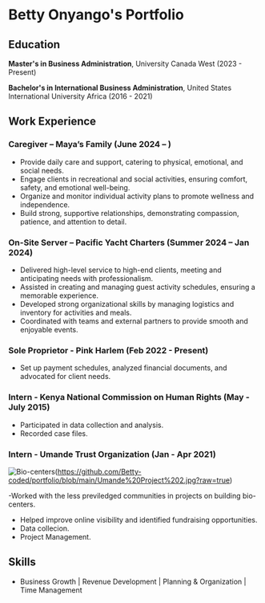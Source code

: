 # Betty Onyango's Portfolio

## Education
**Master's in Business Administration**, University Canada West (2023 - Present)

**Bachelor's in International Business Administration**, United States International University Africa (2016 - 2021)

## Work Experience
### Caregiver – Maya’s Family (June 2024 – )
- Provide daily care and support, catering to physical, emotional, and social needs.
- Engage clients in recreational and social activities, ensuring comfort, safety, and emotional well-being.
- Organize and monitor individual activity plans to promote wellness and independence.
- Build strong, supportive relationships, demonstrating compassion, patience, and attention to detail.

### On-Site Server – Pacific Yacht Charters (Summer 2024 – Jan 2024)
- Delivered high-level service to high-end clients, meeting and anticipating needs with professionalism.
- Assisted in creating and managing guest activity schedules, ensuring a memorable experience.
- Developed strong organizational skills by managing logistics and inventory for activities and meals.
- Coordinated with teams and external partners to provide smooth and enjoyable events.
### Sole Proprietor - Pink Harlem (Feb 2022 - Present)
- Set up payment schedules, analyzed financial documents, and advocated for client needs.

### Intern - Kenya National Commission on Human Rights (May - July 2015)
- Participated in data collection and analysis.
- Recorded case files.

### Intern - Umande Trust Organization (Jan - Apr 2021)
![Bio-centers](https://github.com/Betty-coded/portfolio/blob/main/Umande%20Project1.jpg?raw=true)(https://github.com/Betty-coded/portfolio/blob/main/Umande%20Project%202.jpg?raw=true)

 -Worked with the less previledged communities in projects on building bio-centers.
- Helped improve online visibility and identified fundraising opportunities.
- Data collecion.
- Project Management. 

## Skills
- Business Growth | Revenue Development | Planning & Organization | Time Management
